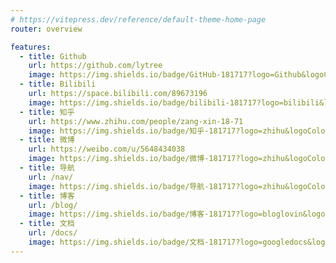 ```yaml
---
# https://vitepress.dev/reference/default-theme-home-page
router: overview

features:
  - title: Github
    url: https://github.com/lytree
    image: https://img.shields.io/badge/GitHub-181717?logo=Github&logoColor=fff
  - title: Bilibili
    url: https://space.bilibili.com/89673196
    image: https://img.shields.io/badge/bilibili-181717?logo=bilibili&logoColor=fff
  - title: 知乎
    url: https://www.zhihu.com/people/zang-xin-18-71
    image: https://img.shields.io/badge/知乎-181717?logo=zhihu&logoColor=fff
  - title: 微博
    url: https://weibo.com/u/5648434038
    image: https://img.shields.io/badge/微博-181717?logo=zhihu&logoColor=fff
  - title: 导航
    url: /nav/
    image: https://img.shields.io/badge/导航-181717?logo=zhihu&logoColor=fff
  - title: 博客
    url: /blog/
    image: https://img.shields.io/badge/博客-181717?logo=bloglovin&logoColor=fff
  - title: 文档
    url: /docs/
    image: https://img.shields.io/badge/文档-181717?logo=googledocs&logoColor=fff
---
```


